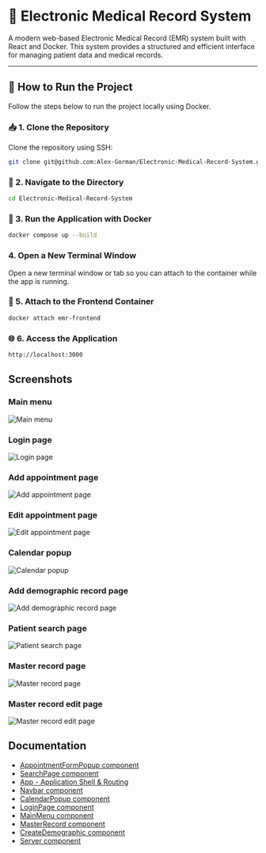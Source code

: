 # 🏥 Electronic Medical Record System

A modern web-based Electronic Medical Record (EMR) system built with React and Docker. This system provides a structured and efficient interface for managing patient data and medical records.

---

## 🚀 How to Run the Project

Follow the steps below to run the project locally using Docker.

### 📥 1. Clone the Repository

Clone the repository using SSH:

```bash
git clone git@github.com:Alex-Gorman/Electronic-Medical-Record-System.git
```


### 📁 2. Navigate to the Directory

```bash
cd Electronic-Medical-Record-System
```


### 🐳 3. Run the Application with Docker

```bash
docker compose up --build
```

### 4. Open a New Terminal Window
Open a new terminal window or tab so you can attach to the container while the app is running.


### 🔗 5. Attach to the Frontend Container

```bash
docker attach emr-frontend
```

### 🌐 6. Access the Application
```bash
http://localhost:3000
```

## Screenshots

### Main menu
![Main menu](docs/images/main-menu.png)

### Login page
![Login page](docs/images/login-page.png)

### Add appointment page
![Add appointment page](docs/images/add-appointment-page.png)

### Edit appointment page
![Edit appointment page](docs/images/edit-appointment-page.png)

### Calendar popup
![Calendar popup](docs/images/calendar-popup.png)

### Add demographic record page
![Add demographic record page](docs/images/add-demographic-record-page.png)

### Patient search page
![Patient search page](docs/images/patient-search-page.png)

### Master record page
![Master record page](docs/images/master-record.png)

### Master record edit page
![Master record edit page](docs/images/master-record-edit-page.png)



## Documentation
- [AppointmentFormPopup component](/docs/AppointmentFormPopup.md)
- [SearchPage component](/docs/SearchPage.md)
- [App - Application Shell & Routing](/docs/App.md)
- [Navbar component](/docs/Navbar.md)
- [CalendarPopup component](/docs/CalendarPopup.md)
- [LoginPage component](/docs/LoginPage.md)
- [MainMenu component](/docs/MainMenu.md)
- [MasterRecord component](/docs/MasterRecord.md)
- [CreateDemographic component](/docs/CreateDemographic.md)
- [Server component](/docs/Server.md)









